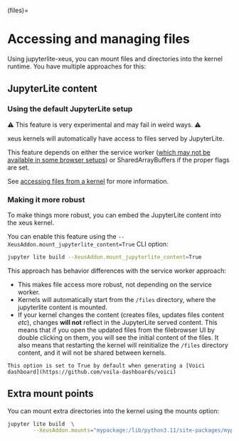 (files)=

# Accessing and managing files

Using jupyterlite-xeus, you can mount files and directories into the kernel runtime. You have multiple approaches for this:

## JupyterLite content

### Using the default JupyterLite setup

⚠ This feature is very experimental and may fail in weird ways. ⚠

xeus kernels will automatically have access to files served by JupyterLite.

This feature depends on either the service worker ([which may not be available in some browser setups](https://jupyterlite.readthedocs.io/en/stable/howto/configure/advanced/service-worker.html#limitations)) or SharedArrayBuffers if the proper flags are set.

See [accessing files from a kernel](https://jupyterlite.readthedocs.io/en/stable/howto/content/python.html) for more information.

### Making it more robust

To make things more robust, you can embed the JupyterLite content into the xeus kernel.

You can enable this feature using the `--XeusAddon.mount_jupyterlite_content=True` CLI option:

```bash
jupyter lite build --XeusAddon.mount_jupyterlite_content=True
```

This approach has behavior differences with the service worker approach:

- This makes file access more robust, not depending on the service worker.
- Kernels will automatically start from the `/files` directory, where the jupyterlite content is mounted.
- If your kernel changes the content (creates files, updates files content _etc_), changes **will not** reflect in the JupyterLite served content. This means that if you open the updated files from the filebrowser UI by double clicking on them, you will see the initial content of the files. It also means that restarting the kernel will reinitialize the `/files` directory content, and it will not be shared between kernels.

```{note}
This option is set to True by default when generating a [Voici dashboard](https://github.com/voila-dashboards/voici)
```

## Extra mount points

You can mount extra directories into the kernel using the mounts option:

```bash
jupyter lite build  \
        --XeusAddon.mounts="mypackage:/lib/python3.11/site-packages/mypackage"
```
